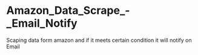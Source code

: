 # Amazon_Data_Scrape_-_Email_Notify
Scaping data form amazon and if it meets certain condition it will notify on Email
